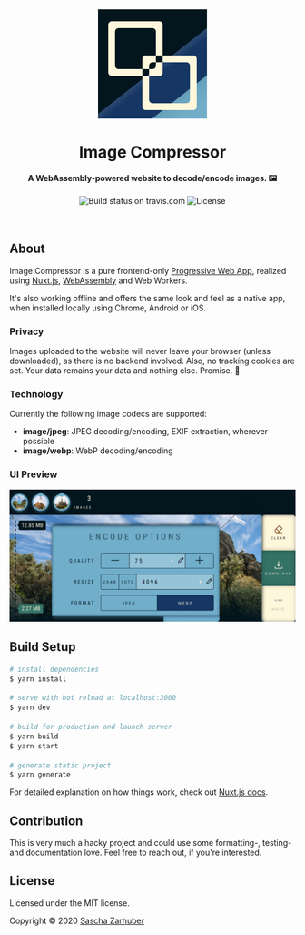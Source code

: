 <div align="center">
  <img src="static/icon.png" alt="The icon of Image Compressor" width="192px" />
  <br />
  <h1>Image Compressor</h1>
  <strong>A WebAssembly-powered website to decode/encode images. 🖼</strong>
  <br />
  <br />
  <img alt="Build status on travis.com" src="https://img.shields.io/travis/com/vorchdorf-dot-media/image-compressor"> <img alt="License" src="https://img.shields.io/github/license/vorchdorf-dot-media/image-compressor"> 
  <br />
  <br />
  <br />
</div>

## About

Image Compressor is a pure frontend-only [Progressive Web App](https://web.dev/progressive-web-apps/), realized using [Nuxt.js](https://nuxtjs.org/), [WebAssembly](https://webassembly.org/) and Web Workers.

It's also working offline and offers the same look and feel as a native app, when installed locally using Chrome, Android or iOS.

### Privacy

Images uploaded to the website will never leave your browser (unless downloaded), as there is no backend involved. Also, no tracking cookies are set. Your data remains your data and nothing else. Promise. 🙏

### Technology

Currently the following image codecs are supported:

- **image/jpeg**: JPEG decoding/encoding, EXIF extraction, wherever possible
- **image/webp**: WebP decoding/encoding

### UI Preview

<div align="center">
  <img src="static/screenshot.png" alt="A screenshot showing the UI of Image Compressor" width="768px" />
</div>

## Build Setup

```bash
# install dependencies
$ yarn install

# serve with hot reload at localhost:3000
$ yarn dev

# build for production and launch server
$ yarn build
$ yarn start

# generate static project
$ yarn generate
```

For detailed explanation on how things work, check out [Nuxt.js docs](https://nuxtjs.org).

## Contribution

This is very much a hacky project and could use some formatting-, testing- and documentation love. Feel free to reach out, if you're interested.

## License

Licensed under the MIT license.

Copyright ©️ 2020 [Sascha Zarhuber](https://sascha.work)
